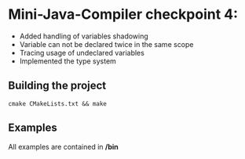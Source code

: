 # Mini-Java-Compiler checkpoint 4:
* Added handling of variables shadowing
* Variable can not be declared twice in the same scope
* Tracing usage of undeclared variables
* Implemented the type system
## Building the project
```
cmake CMakeLists.txt && make
```
## Examples
All examples are contained in **/bin**
